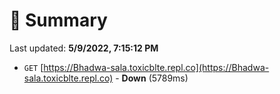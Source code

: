 # 📖 Summary
Last updated: **5/9/2022, 7:15:12 PM**

- `GET` [https://Bhadwa-sala.toxicblte.repl.co](https://Bhadwa-sala.toxicblte.repl.co) - **Down** (5789ms)
